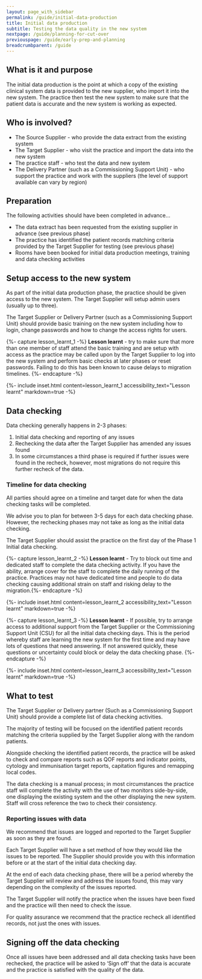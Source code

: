 ```yaml
---
layout: page_with_sidebar
permalink: /guide/initial-data-production
title: Initial data production
subtitle: Testing the data quality in the new system 
nextpage: /guide/planning-for-cut-over
previouspage: /guide/early-prep-and-planning
breadcrumbparent: /guide
---
```


## What is it and purpose

The initial data production is the point at which a copy of the existing clinical system data is provided to the new supplier, who import it into the new system. The practice then test the new system to make sure that the patient data is accurate and the new system is working as expected. 


## Who is involved?

* The Source Supplier  - who provide the data extract from the existing system
* The Target Supplier - who visit the practice and import the data into the new system
* The practice staff - who test the data and new system
* The Delivery Partner (such as a Commissioning Support Unit) - who support the practice and work with the suppliers (the level of support available can vary by region)


## Preparation

The following activities should have been completed in advance…

* The data extract has been requested from the existing supplier in advance (see previous phase)
* The practice has identified the patient records matching criteria provided by the Target Supplier for testing (see previous phase)
* Rooms have been booked for initial data production meetings, training and data checking activities


## Setup access to the new system

As part of the initial data production phase, the practice should be given access to the new system. The Target Supplier will setup admin users (usually up to three).

The Target Supplier or Delivery Partner (such as a Commissioning Support Unit) should provide basic training on the new system including how to login, change passwords and how to change the access rights for users.

{%- capture lesson_learnt_1 -%}
__Lesson learnt__ - try to make sure that more than one member of staff attend the basic training and are setup with access as the practice may be called upon by the Target Supplier to log into the new system and perform basic checks at later phases or reset passwords. Failing to do this has been known to cause delays to migration timelines.
{%- endcapture -%}

{%- include inset.html content=lesson_learnt_1 accessibility_text="Lesson learnt" markdown=true -%}


## Data checking

Data checking generally happens in 2-3 phases:

1. Initial data checking and reporting of any issues
2. Rechecking the data after the Target Supplier has amended any issues found
3. In some circumstances a third phase is required if further issues were found in the recheck, however, most migrations do not require this further recheck of the data.


### Timeline for data checking

All parties should agree on a timeline and target date for when the data checking tasks will be completed.

We advise you to plan for between 3-5 days for each data checking phase. However, the rechecking phases may not take as long as the initial data checking.

The Target Supplier should assist the practice on the first day of the Phase 1 Initial data checking. 

{%- capture lesson_learnt_2 -%}
__Lesson learnt__ - Try to block out time and dedicated staff to complete the data checking activity. If you have the ability, arrange cover for the staff to complete the daily running of the practice. Practices may not have dedicated time and people to do data checking causing additional strain on staff and risking delay to the migration.{%- endcapture -%}

{%- include inset.html content=lesson_learnt_2 accessibility_text="Lesson learnt" markdown=true -%}

{%- capture lesson_learnt_3 -%}
__Lesson learnt__ - If possible, try to arrange access to additional support from the Target Supplier or the Commissioning Support Unit (CSU) for all the initial data checking days. This is the period whereby staff are learning the new system for the first time and may have lots of questions that need answering. If not answered quickly, these questions or uncertainty could block or delay the data checking phase.
{%- endcapture -%}

{%- include inset.html content=lesson_learnt_3 accessibility_text="Lesson learnt" markdown=true -%}


## What to test

The Target Supplier or Delivery partner (Such as a Commissioning Support Unit) should provide a complete list of data checking activities.

The majority of testing will be focused on the identified patient records matching the criteria supplied by the Target Supplier along with the random patients.

Alongside checking the identified patient records, the practice will be asked to check and compare reports such as QOF reports and indicator points, cytology and immunisation target reports, capitation figures and remapping local codes.

The data checking is a manual process; in most circumstances the practice staff will complete the activity with the use of two monitors side-by-side, one displaying the existing system and the other displaying the new system. Staff will cross reference the two to check their consistency.


### Reporting issues with data

We recommend that issues are logged and reported to the Target Supplier as soon as they are found.

Each Target Supplier will have a set method of how they would like the issues to be reported. The Supplier should provide you with this information before or at the start of the initial data checking day.

At the end of each data checking phase, there will be a period whereby the Target Supplier will review and address the issues found, this may vary depending on the complexity of the issues reported.

The Target Supplier will notify the practice when the issues have been fixed and the practice will then need to check the issue.

For quality assurance we recommend that the practice recheck all identified records, not just the ones with issues.


## Signing off the data checking

Once all issues have been addressed and all data checking tasks have been rechecked, the practice will be asked to ‘Sign off’ that the data is accurate and the practice is satisfied with the quality of the data.